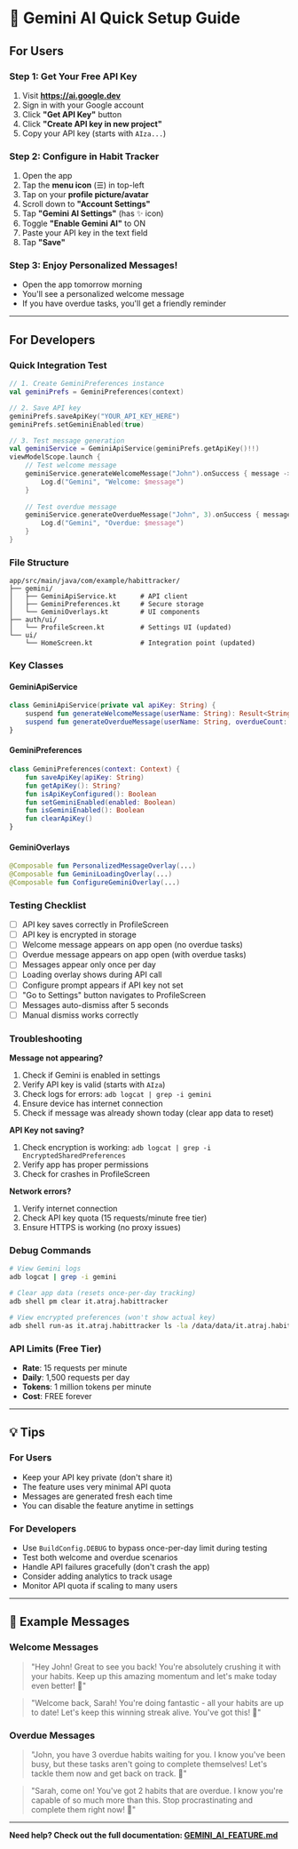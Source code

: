 # 🚀 Gemini AI Quick Setup Guide

## For Users

### Step 1: Get Your Free API Key
1. Visit **https://ai.google.dev**
2. Sign in with your Google account
3. Click **"Get API Key"** button
4. Click **"Create API key in new project"**
5. Copy your API key (starts with `AIza...`)

### Step 2: Configure in Habit Tracker
1. Open the app
2. Tap the **menu icon** (☰) in top-left
3. Tap on your **profile picture/avatar**
4. Scroll down to **"Account Settings"**
5. Tap **"Gemini AI Settings"** (has ✨ icon)
6. Toggle **"Enable Gemini AI"** to ON
7. Paste your API key in the text field
8. Tap **"Save"**

### Step 3: Enjoy Personalized Messages!
- Open the app tomorrow morning
- You'll see a personalized welcome message
- If you have overdue tasks, you'll get a friendly reminder

---

## For Developers

### Quick Integration Test

```kotlin
// 1. Create GeminiPreferences instance
val geminiPrefs = GeminiPreferences(context)

// 2. Save API key
geminiPrefs.saveApiKey("YOUR_API_KEY_HERE")
geminiPrefs.setGeminiEnabled(true)

// 3. Test message generation
val geminiService = GeminiApiService(geminiPrefs.getApiKey()!!)
viewModelScope.launch {
    // Test welcome message
    geminiService.generateWelcomeMessage("John").onSuccess { message ->
        Log.d("Gemini", "Welcome: $message")
    }
    
    // Test overdue message
    geminiService.generateOverdueMessage("John", 3).onSuccess { message ->
        Log.d("Gemini", "Overdue: $message")
    }
}
```

### File Structure
```
app/src/main/java/com/example/habittracker/
├── gemini/
│   ├── GeminiApiService.kt      # API client
│   ├── GeminiPreferences.kt     # Secure storage
│   └── GeminiOverlays.kt        # UI components
├── auth/ui/
│   └── ProfileScreen.kt         # Settings UI (updated)
└── ui/
    └── HomeScreen.kt            # Integration point (updated)
```

### Key Classes

#### GeminiApiService
```kotlin
class GeminiApiService(private val apiKey: String) {
    suspend fun generateWelcomeMessage(userName: String): Result<String>
    suspend fun generateOverdueMessage(userName: String, overdueCount: Int): Result<String>
}
```

#### GeminiPreferences
```kotlin
class GeminiPreferences(context: Context) {
    fun saveApiKey(apiKey: String)
    fun getApiKey(): String?
    fun isApiKeyConfigured(): Boolean
    fun setGeminiEnabled(enabled: Boolean)
    fun isGeminiEnabled(): Boolean
    fun clearApiKey()
}
```

#### GeminiOverlays
```kotlin
@Composable fun PersonalizedMessageOverlay(...)
@Composable fun GeminiLoadingOverlay(...)
@Composable fun ConfigureGeminiOverlay(...)
```

### Testing Checklist

- [ ] API key saves correctly in ProfileScreen
- [ ] API key is encrypted in storage
- [ ] Welcome message appears on app open (no overdue tasks)
- [ ] Overdue message appears on app open (with overdue tasks)
- [ ] Messages appear only once per day
- [ ] Loading overlay shows during API call
- [ ] Configure prompt appears if API key not set
- [ ] "Go to Settings" button navigates to ProfileScreen
- [ ] Messages auto-dismiss after 5 seconds
- [ ] Manual dismiss works correctly

### Troubleshooting

**Message not appearing?**
1. Check if Gemini is enabled in settings
2. Verify API key is valid (starts with `AIza`)
3. Check logs for errors: `adb logcat | grep -i gemini`
4. Ensure device has internet connection
5. Check if message was already shown today (clear app data to reset)

**API Key not saving?**
1. Check encryption is working: `adb logcat | grep -i EncryptedSharedPreferences`
2. Verify app has proper permissions
3. Check for crashes in ProfileScreen

**Network errors?**
1. Verify internet connection
2. Check API key quota (15 requests/minute free tier)
3. Ensure HTTPS is working (no proxy issues)

### Debug Commands

```bash
# View Gemini logs
adb logcat | grep -i gemini

# Clear app data (resets once-per-day tracking)
adb shell pm clear it.atraj.habittracker

# View encrypted preferences (won't show actual key)
adb shell run-as it.atraj.habittracker ls -la /data/data/it.atraj.habittracker/shared_prefs/
```

### API Limits (Free Tier)

- **Rate**: 15 requests per minute
- **Daily**: 1,500 requests per day
- **Tokens**: 1 million tokens per minute
- **Cost**: FREE forever

---

## 💡 Tips

### For Users
- Keep your API key private (don't share it)
- The feature uses very minimal API quota
- Messages are generated fresh each time
- You can disable the feature anytime in settings

### For Developers
- Use `BuildConfig.DEBUG` to bypass once-per-day limit during testing
- Test both welcome and overdue scenarios
- Handle API failures gracefully (don't crash the app)
- Consider adding analytics to track usage
- Monitor API quota if scaling to many users

---

## 🎯 Example Messages

### Welcome Messages
> "Hey John! Great to see you back! You're absolutely crushing it with your habits. Keep up this amazing momentum and let's make today even better! 💪"

> "Welcome back, Sarah! You're doing fantastic - all your habits are up to date! Let's keep this winning streak alive. You've got this! 🌟"

### Overdue Messages
> "John, you have 3 overdue habits waiting for you. I know you've been busy, but these tasks aren't going to complete themselves! Let's tackle them now and get back on track. 😤"

> "Sarah, come on! You've got 2 habits that are overdue. I know you're capable of so much more than this. Stop procrastinating and complete them right now! 💢"

---

**Need help? Check out the full documentation: [GEMINI_AI_FEATURE.md](./GEMINI_AI_FEATURE.md)**
